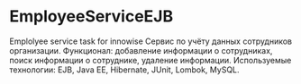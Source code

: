 # EmployeeServiceEJB
Emplolyee service task for innowise
Сервис по учёту данных сотрудников организации. 
Функционал: добавление информации о сотрудниках, поиск информации о сотруднике, удаление информации.
Используемые технологии: EJB, Java EE, Hibernate, JUnit, Lombok, MySQL.  
